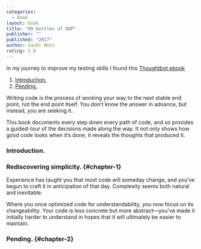 ```yaml
---
categories:
  - book
layout: book
title: "99 bottles of OOP"
publisher: ""
published: "2017"
author: Sandi Metz
rating: 5.0
---
```


In my journey to improve my testing skills I found this [Thoughtbot ebook](https://books.thoughtbot.com/assets/testing-rails.pdf) 

1. [Introduction.](#chapter-1)
2. [Pending.](#chapter-2)

Writing code is the process of working your way to the next stable end point, not the end point itself. You don’t know the answer in advance, but instead, you are seeking it.

This book documents every step down every path of code, and so provides a guided-tour of the
decisions made along the way. It not only shows how good code looks when it’s done, it reveals
the thoughts that produced it.

### Introduction.


### Rediscovering simplicity. {#chapter-1}

Experience has taught you that
most code will someday change, and you’ve begun to craft it in anticipation of that day. Complexity seems both natural and inevitable.

Where you once optimized code for understandability, you now focus on its changeability. Your
code is less concrete but more abstract—you’ve made it initially harder to understand in hopes
that it will ultimately be easier to maintain.



### Pending. {#chapter-2}